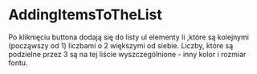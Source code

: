 # AddingItemsToTheList




Po kliknięciu buttona dodają się do listy ul elementy li ,które są kolejnymi (począwszy od 1) liczbami o 2 większymi od siebie. Liczby, które są podzielne przez 3 są na tej liście wyszczególnione - inny kolor i rozmiar fontu.
